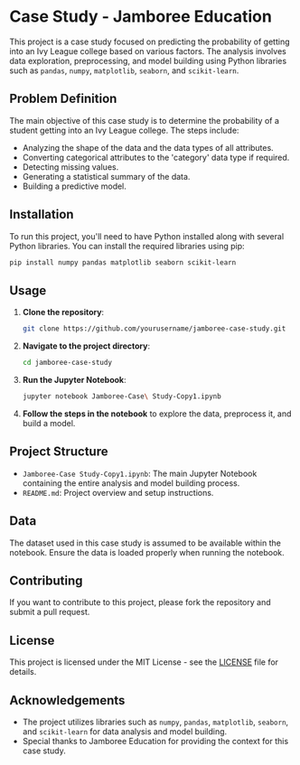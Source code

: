 
# Case Study - Jamboree Education

This project is a case study focused on predicting the probability of getting into an Ivy League college based on various factors. The analysis involves data exploration, preprocessing, and model building using Python libraries such as `pandas`, `numpy`, `matplotlib`, `seaborn`, and `scikit-learn`.

## Problem Definition

The main objective of this case study is to determine the probability of a student getting into an Ivy League college. The steps include:

- Analyzing the shape of the data and the data types of all attributes.
- Converting categorical attributes to the 'category' data type if required.
- Detecting missing values.
- Generating a statistical summary of the data.
- Building a predictive model.

## Installation

To run this project, you'll need to have Python installed along with several Python libraries. You can install the required libraries using pip:

```bash
pip install numpy pandas matplotlib seaborn scikit-learn
```

## Usage

1. **Clone the repository**:
    ```bash
    git clone https://github.com/yourusername/jamboree-case-study.git
    ```
2. **Navigate to the project directory**:
    ```bash
    cd jamboree-case-study
    ```
3. **Run the Jupyter Notebook**:
    ```bash
    jupyter notebook Jamboree-Case\ Study-Copy1.ipynb
    ```
4. **Follow the steps in the notebook** to explore the data, preprocess it, and build a model.

## Project Structure

- `Jamboree-Case Study-Copy1.ipynb`: The main Jupyter Notebook containing the entire analysis and model building process.
- `README.md`: Project overview and setup instructions.

## Data

The dataset used in this case study is assumed to be available within the notebook. Ensure the data is loaded properly when running the notebook.

## Contributing

If you want to contribute to this project, please fork the repository and submit a pull request.

## License

This project is licensed under the MIT License - see the [LICENSE](LICENSE) file for details.

## Acknowledgements

- The project utilizes libraries such as `numpy`, `pandas`, `matplotlib`, `seaborn`, and `scikit-learn` for data analysis and model building.
- Special thanks to Jamboree Education for providing the context for this case study.
